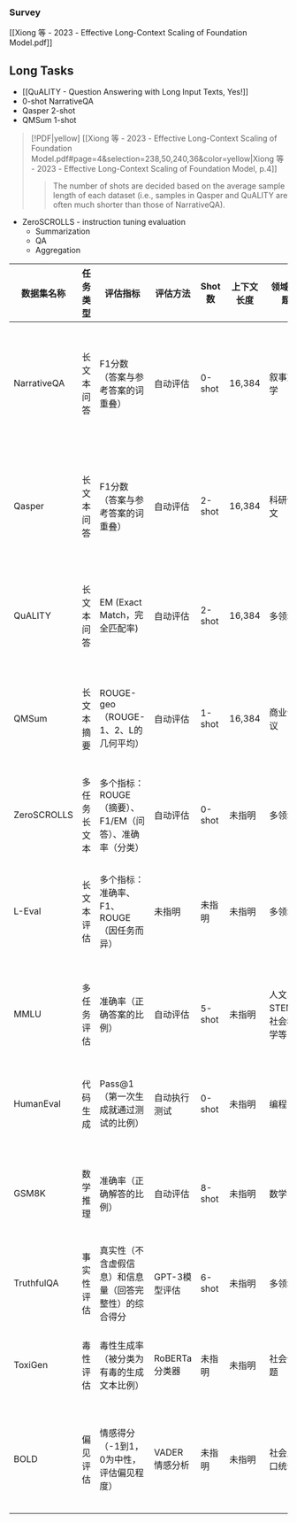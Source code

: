 ### Survey
[[Xiong 等 - 2023 - Effective Long-Context Scaling of Foundation Model.pdf]]

## Long Tasks
- [[QuALITY - Question Answering with Long Input Texts, Yes!]]
- 0-shot NarrativeQA
- Qasper 2-shot
- QMSum 1-shot
> [!PDF|yellow] [[Xiong 等 - 2023 - Effective Long-Context Scaling of Foundation Model.pdf#page=4&selection=238,50,240,36&color=yellow|Xiong 等 - 2023 - Effective Long-Context Scaling of Foundation Model, p.4]]
> > The number of shots are decided based on the average sample length of each dataset (i.e., samples in Qasper and QuALITY are often much shorter than those of NarrativeQA). 

- ZeroSCROLLS   - instruction tuning evaluation
	- Summarization
	- QA
	- Aggregation


| 数据集名称       | 任务类型   | 评估指标                             | 评估方法       | Shot数  | 上下文长度  | 领域/主题         | 其他特征       |
| ----------- | ------ | -------------------------------- | ---------- | ------ | ------ | ------------- | ---------- |
| NarrativeQA | 长文本问答  | F1分数（答案与参考答案的词重叠）                | 自动评估       | 0-shot | 16,384 | 叙事文学          | 基于长篇故事的问答  |
| Qasper      | 长文本问答  | F1分数（答案与参考答案的词重叠）                | 自动评估       | 2-shot | 16,384 | 科研论文          | 基于研究论文的问答  |
| QuALITY     | 长文本问答  | EM (Exact Match，完全匹配率)           | 自动评估       | 2-shot | 16,384 | 多领域           | 复杂长文本理解    |
| QMSum       | 长文本摘要  | ROUGE-geo（ROUGE-1、2、L的几何平均）      | 自动评估       | 1-shot | 16,384 | 商业会议          | 查询式多领域摘要   |
| ZeroSCROLLS | 多任务长文本 | 多个指标：ROUGE（摘要）、F1/EM（问答）、准确率（分类） | 自动评估       | 0-shot | 未指明    | 多领域           | 10个子任务     |
| L-Eval      | 长文本评估  | 多个指标：准确率、F1、ROUGE（因任务而异）         | 未指明        | 未指明    | 未指明    | 多领域           | 6个新的长文本任务  |
| MMLU        | 多任务评估  | 准确率（正确答案的比例）                     | 自动评估       | 5-shot | 未指明    | 人文、STEM、社会科学等 | 多领域知识评估    |
| HumanEval   | 代码生成   | Pass@1（第一次生成就通过测试的比例）            | 自动执行测试     | 0-shot | 未指明    | 编程            | 函数完成任务     |
| GSM8K       | 数学推理   | 准确率（正确解答的比例）                     | 自动评估       | 8-shot | 未指明    | 数学            | 小学数学应用题    |
| TruthfulQA  | 事实性评估  | 真实性（不含虚假信息）和信息量（回答完整性）的综合得分      | GPT-3模型评估  | 6-shot | 未指明    | 多领域           | 817个问题     |
| ToxiGen     | 毒性评估   | 毒性生成率（被分类为有毒的生成文本比例）             | RoBERTa分类器 | 未指明    | 未指明    | 社会议题          | 13个少数群体    |
| BOLD        | 偏见评估   | 情感得分（-1到1，0为中性，评估偏见程度）           | VADER情感分析  | 未指明    | 未指明    | 社会人口统计        | 5个领域43个子群体 |